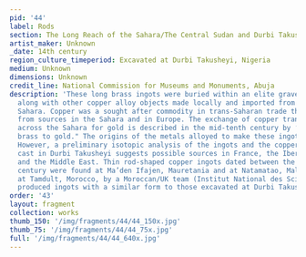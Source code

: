 ```yaml
---
pid: '44'
label: Rods
section: The Long Reach of the Sahara/The Central Sudan and Durbi Takusheyi
artist_maker: Unknown
_date: 14th century
region_culture_timeperiod: Excavated at Durbi Takusheyi, Nigeria
medium: Unknown
dimensions: Unknown
credit_line: National Commission for Museums and Monuments, Abuja
description: 'These long brass ingots were buried within an elite grave at Durbi Takusheyi
  along with other copper alloy objects made locally and imported from North of the
  Sahara. Copper was a sought after commodity in trans-Saharan trade that was mined
  from sources in the Sahara and in Europe. The exchange of copper transported southward
  across the Sahara for gold is described in the mid-tenth century by ‘Ishāq Ibn al-Ḥusayn’: "Their country (the Sudan) has much gold, but the people there prefer
  brass to gold." The origins of the metals alloyed to make these ingots is not clear.
  However, a preliminary isotopic analysis of the ingots and the copper-alloy objects
  cast in Durbi Takusheyi suggests possible sources in France, the Iberian Peninsula,
  and the Middle East. Thin rod-shaped copper ingots dated between the 11th and 13th
  century were found at Ma’den Ifajen, Mauretania and at Natamatao, Mali. Recent excavations
  at Tamdult, Morocco, by a Moroccan/UK team (Institut National des Sciences de l’Archéologie et du Patrimoine/British Museum) have recorded fragments of moulds that would have
  produced ingots with a similar form to those excavated at Durbi Takusheyi.'
order: '43'
layout: fragment
collection: works
thumb_150: '/img/fragments/44/44_150x.jpg'
thumb_75: '/img/fragments/44/44_75x.jpg'
full: '/img/fragments/44/44_640x.jpg'
---
```

